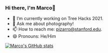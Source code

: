 ### Hi there, I'm Marco👋

- 🔭 I’m currently working on Tree Hacks 2021.
- 💬 Ask me about photography!
- 📫 How to reach me: [pizarro@stanford.edu](mailto:pizarro@stanford.edu).
- 😄 Pronouns: He/Him
<!--
- 🌱 I’m currently learning ...
- 👯 I’m looking to collaborate on ...
- 🤔 I’m looking for help with ...
- ⚡ Fun fact: ... -->

[![Marco's GitHub stats](https://github-readme-stats.vercel.app/api?username=marcopizarro&theme=tokyonight)](https://github.com/anuraghazra/github-readme-stats)
